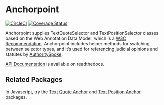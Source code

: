 # Anchorpoint

[![CircleCI](https://circleci.com/gh/mscarey/anchorpoint.svg?style=svg)](https://circleci.com/gh/mscarey/AuthoritySpoke) [![Coverage Status](https://coveralls.io/repos/github/mscarey/anchorpoint/badge.svg?branch=master)](https://coveralls.io/github/mscarey/anchorpoint?branch=master)

Anchorpoint supplies TextQuoteSelector and TextPositionSelector classes based on the Web Annotation Data Model, which is a [W3C Recommendation](https://www.w3.org/TR/annotation-model/). Anchorpoint includes helper methods for switching between selector types, and it’s used for referencing judicial opinions and statutes by [AuthoritySpoke](https://authorityspoke.readthedocs.io).

[API Documentation](https://anchorpoint.readthedocs.io) is available on readthedocs.

## Related Packages

In Javascript, try the [Text Quote Anchor](https://www.npmjs.com/package/dom-anchor-text-quote) and [Text Position Anchor](https://www.npmjs.com/package/dom-anchor-text-position) packages.